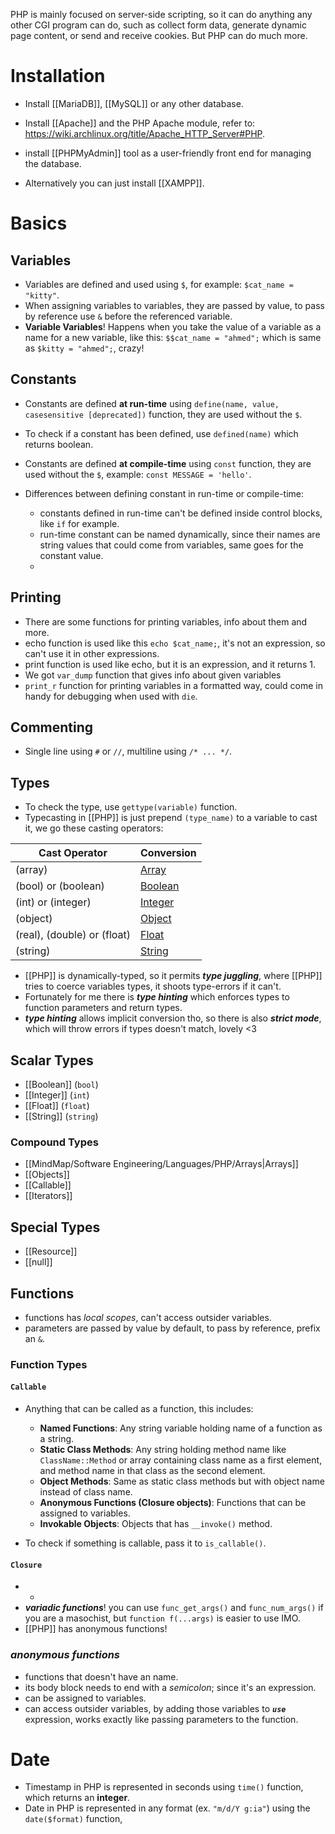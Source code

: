 PHP is mainly focused on server-side scripting, so it can do anything any other CGI program can do, such as collect form data, generate dynamic page content, or send and receive cookies. But PHP can do much more.
# Installation

- Install [[MariaDB]], [[MySQL]] or any other database.  
- Install [[Apache]] and the PHP Apache module, refer to: https://wiki.archlinux.org/title/Apache_HTTP_Server#PHP.
- install [[PHPMyAdmin]] tool as a user-friendly front end for managing the database.

- Alternatively you can just install [[XAMPP]].

# Basics

## Variables

- Variables are defined and used using `$`, for example: `$cat_name = "kitty"`.
- When assigning variables to variables, they are passed by value, to pass by reference use `&` before the referenced variable.
- **Variable Variables**! Happens when you take the value of a variable as a name for a new variable, like this: `$$cat_name = "ahmed";` which is same as `$kitty = "ahmed";`, crazy!

## Constants

- Constants are defined **at run-time** using `define(name, value, casesensitive [deprecated])` function, they are used without the `$`.
- To check if a constant has been defined, use `defined(name)` which returns boolean.
- Constants are defined **at compile-time** using `const` function, they are used without the `$`, example: `const MESSAGE = 'hello'`.

- Differences between defining constant in run-time or compile-time:
	- constants defined in run-time can't be defined inside control blocks, like `if` for example.
	- run-time constant can be named dynamically, since their names are string values that could come from variables, same goes for the constant value.
	- 

## Printing

- There are some functions for printing variables, info about them and more.
- echo function is used like this `echo $cat_name;`, it's not an expression, so can't use it in other expressions.
- print function is used like echo, but it is an expression, and it returns 1.
- We got `var_dump` function that gives info about given variables
- `print_r` function for printing variables in a formatted way, could come in handy for debugging when used with `die`.
## Commenting

- Single line using `#` or `//`, multiline using `/* ... */`.


## Types

- To check the type, use `gettype(variable)` function.
- Typecasting in [[PHP]] is just prepend `(type_name)` to a variable to cast it, we go these casting operators:

| Cast Operator               | Conversion                                                       |
| --------------------------- | ---------------------------------------------------------------- |
| (array)                     | [Array](https://www.phptutorial.net/php-tutorial/php-array/)     |
| (bool) or (boolean)         | [Boolean](https://www.phptutorial.net/php-tutorial/php-boolean/) |
| (int) or (integer)          | [Integer](https://www.phptutorial.net/php-tutorial/php-int/)     |
| (object)                    | [Object](https://www.phptutorial.net/php-oop/php-objects/)       |
| (real), (double) or (float) | [Float](https://www.phptutorial.net/php-tutorial/php-float/)     |
| (string)                    | [String](https://www.phptutorial.net/php-tutorial/php-string/)   |
- [[PHP]] is dynamically-typed, so it permits ***type juggling***, where [[PHP]] tries to coerce variables types, it shoots type-errors if it can't.
- Fortunately for me there is ***type hinting*** which enforces types to function parameters and return types.
- ***type hinting*** allows implicit conversion tho, so there is also ***strict mode***, which will throw errors if types doesn't match, lovely <3 

## Scalar Types
-  [[Boolean]] (`bool`)
- [[Integer]] (`int`)
- [[Float]] (`float`)
- [[String]] (`string`)
### Compound Types
- [[MindMap/Software Engineering/Languages/PHP/Arrays|Arrays]]
- [[Objects]]
- [[Callable]]
- [[Iterators]]

## Special Types
- [[Resource]]
- [[null]]


## Functions
- functions has *local scopes*, can't access outsider variables.
- parameters are passed by value by default, to pass by reference, prefix an `&`.

### Function Types

#### `Callable`
- Anything that can be called as a function, this includes:

	- **Named Functions**: Any string variable holding name of a function as a string.	
	- **Static Class Methods**: Any string holding method name like `ClassName::Method` or array containing class name as a first element, and method name in that class as the second element.
	- **Object Methods**: Same as static class methods but with object name instead of class name.
	- **Anonymous Functions (Closure objects)**: Functions that can be assigned to variables.
	- **Invokable Objects**: Objects that has `__invoke()` method.

- To check if something is callable, pass it to `is_callable()`.

#### `Closure`
- 
	- 
- ***variadic functions***! you can use `func_get_args()` and `func_num_args()` if you are a masochist, but `function f(...args)` is easier to use IMO.
- [[PHP]] has anonymous functions!


### ***anonymous functions***
- functions that doesn't have an name.
- its body block needs to end with a *semicolon*; since it's an expression.
- can be assigned to variables.
- can access outsider variables, by adding those variables to ***`use`*** expression, works exactly like passing parameters to the function.
# Date
- Timestamp in PHP is represented in seconds using `time()` function, which returns an **integer**.
- Date in PHP is represented in any format (ex. `"m/d/Y g:ia"`) using the `date($format)` function, 